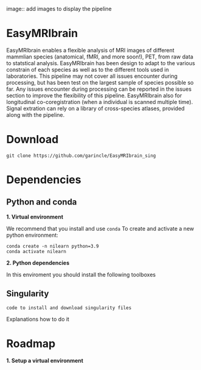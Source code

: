 image:: add images to display the pipeline

EasyMRIbrain
=======

EasyMRIbrain enables a flexible analysis of MRI images of different mammlian species (anatomical, fMRI, and more soon!), PET, from raw data to statstical analysis. EasyMRIbrain has been design to adapt to the various constrain of each species as well as to the different tools used in laboratories.
This pipeline may not cover all issues encounter during processing, but has been test on the largest sample of species possible so far. Any issues encounter during processing can be reported in the issues section to improve the flexibility of this pipeline.
EasyMRIbrain also for longitudinal co-coregistration (when a individual is scanned multiple time). Signal extration can rely on a library of cross-species atlases, provided along with the pipeline.

Download 
=======

    git clone https://github.com/garincle/EasyMRIbrain_sing

Dependencies
=======

Python and conda
--------------

**1. Virtual environment**

We recommend that you install and use ``conda``
To create and activate a new python environment:

    conda create -n nilearn python=3.9
    conda activate nilearn
    
**2. Python dependencies**

In this enviroment you should install the following toolboxes

Singularity
--------------
    code to install and download singularity files
 
Explanations how to do it
 
Roadmap
=======

**1. Setup a virtual environment**
